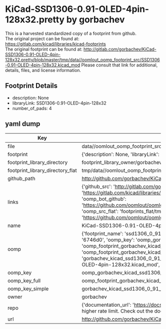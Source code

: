 # KiCad-SSD1306-0.91-OLED-4pin-128x32.pretty by gorbachev  
This is a harvested standardized copy of a footprint from github.  
The original project can be found at:  
https://gitlab.com/kicad/libraries/kicad-footprints  
The original footprint can be found at:
http://gitlab.com/gorbachev/KiCad-SSD1306-0.91-OLED-4pin-128x32.pretty/blob/master/tmp/data//oomlout_oomp_footprint_src/SSD1306-0.91-OLED-4pin-128x32.kicad_mod
Please consult that link for additional, details, files, and license information.  
## Footprint Details
* description: None  
* libraryLink: SSD1306-0.91-OLED-4pin-128x32  
* number_of_pads: 4  
## yaml dump  
| Key | Value |  
| --- | --- |  
| file | data//oomlout_oomp_footprint_src/KiCad-SSD1306-0.91-OLED-4pin-128x32.pretty/SSD1306-0.91-OLED-4pin-128x32.kicad_mod |  
| footprint | {'description': None, 'libraryLink': 'SSD1306-0.91-OLED-4pin-128x32', 'number_of_pads': 4} |  
| footprint_library_directory | footprint_library_owner/gorbachev_KiCad-SSD1306-0.91-OLED-4pin-128x32.pretty |  
| footprint_library_directory_flat | tmp/data//oomlout_oomp_footprint_src/footprints_flat/gorbachev_kicad_ssd1306_0_91_oled_4pin_128x32_ssd1306_0_91_oled_4pin_128x32/working |  
| github_path | http://github.com/gorbachev/KiCad-SSD1306-0.91-OLED-4pin-128x32.pretty/blob/master/tmp/data//oomlout_oomp_footprint_src/SSD1306-0.91-OLED-4pin-128x32.kicad_mod |  
| links | {'github_src': 'http://gitlab.com/gorbachev/KiCad-SSD1306-0.91-OLED-4pin-128x32.pretty/blob/master/tmp/data//oomlout_oomp_footprint_src/SSD1306-0.91-OLED-4pin-128x32.kicad_mod', 'github_src_repo': 'https://gitlab.com/kicad/libraries/kicad-footprints', 'oomp_bot': 'tmp/data//oomlout_oomp_footprint_src/footprints/gorbachev_kicad_ssd1306_0_91_oled_4pin_128x32_ssd1306_0_91_oled_4pin_128x32/working', 'oomp_bot_github': 'https://github.com/oomlout/oomlout_oomp_footprint_bot/tree/main/tmp/data//oomlout_oomp_footprint_src/footprints/gorbachev_kicad_ssd1306_0_91_oled_4pin_128x32_ssd1306_0_91_oled_4pin_128x32/working', 'oomp_src_flat': 'footprints_flat/tmp/data//oomlout_oomp_footprint_src/footprints_flat/gorbachev_kicad_ssd1306_0_91_oled_4pin_128x32_ssd1306_0_91_oled_4pin_128x32/working', 'oomp_src_flat_github': 'https://github.com/oomlout/oomlout_oomp_footprint_src/tree/main/tmp/data//oomlout_oomp_footprint_src/footprints_flat/gorbachev_kicad_ssd1306_0_91_oled_4pin_128x32_ssd1306_0_91_oled_4pin_128x32/working'} |  
| name | KiCad-SSD1306-0.91-OLED-4pin-128x32.pretty |  
| oomp | {'footprint_name': 'ssd1306_0_91_oled_4pin_128x32', 'library_name': 'kicad_ssd1306_0_91_oled_4pin_128x32', 'md5': '6746d08a16accfb7d5006174e6c3032d', 'md5_10': '6746d08a16', 'md5_5': '6746d', 'md5_6': '6746d0', 'oomp_key': 'oomp_gorbachev_kicad_ssd1306_0_91_oled_4pin_128x32_ssd1306_0_91_oled_4pin_128x32', 'oomp_key_extra': 'oomp_footprint_gorbachev_kicad_ssd1306_0_91_oled_4pin_128x32_ssd1306_0_91_oled_4pin_128x32', 'oomp_key_full': 'oomp_footprint_gorbachev_kicad_ssd1306_0_91_oled_4pin_128x32_ssd1306_0_91_oled_4pin_128x32_6746d0', 'oomp_key_simple': 'gorbachev_kicad_ssd1306_0_91_oled_4pin_128x32_ssd1306_0_91_oled_4pin_128x32', 'original_filename': 'data//oomlout_oomp_footprint_src/KiCad-SSD1306-0.91-OLED-4pin-128x32.pretty/SSD1306-0.91-OLED-4pin-128x32.kicad_mod', 'owner_name': 'gorbachev'} |  
| oomp_key | oomp_gorbachev_kicad_ssd1306_0_91_oled_4pin_128x32_ssd1306_0_91_oled_4pin_128x32 |  
| oomp_key_full | oomp_footprint_gorbachev_kicad_ssd1306_0_91_oled_4pin_128x32_ssd1306_0_91_oled_4pin_128x32 |  
| oomp_key_simple | gorbachev_kicad_ssd1306_0_91_oled_4pin_128x32_ssd1306_0_91_oled_4pin_128x32 |  
| owner | gorbachev |  
| repo | {'documentation_url': 'https://docs.github.com/rest/overview/resources-in-the-rest-api#rate-limiting', 'message': "API rate limit exceeded for 84.66.142.224. (But here's the good news: Authenticated requests get a higher rate limit. Check out the documentation for more details.)"} |  
| url | http://github.com/gorbachev/KiCad-SSD1306-0.91-OLED-4pin-128x32.pretty |  

